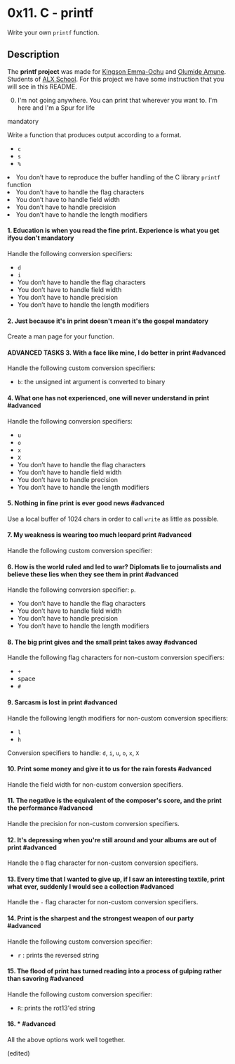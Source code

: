 <h1 class="gap">0x11. C - printf</h1>
<p>Write your own <code>printf</code> function.</p>
<h2><strong>Description</strong></h2>
<p>The <strong>printf project</strong> was made for <a href="https://github.com/4mcking">Kingson Emma-Ochu</a> and <a href="https://github.com/Horlew-myde">Olumide Amune</a>. Students of <a href="https://www.alxafrica.com/"> ALX School</a>. For this project we have some instruction that you will see in this README.</p>

0. I&#39;m not going anywhere. You can print that wherever you want to. I&#39;m here and I&#39;m a Spur for life
<span class="alert alert-warning mandatory-optional">
mandatory
</span>
</h4>
<p>Write a function that produces output according to a format.</p>
<ul>
<li><code>c</code></li>
<li><code>s</code></li>
<li><code>%</code></li>
</ul></li>
<li>You don&rsquo;t have to reproduce the buffer handling of the C library <code>printf</code> function</li>
<li>You don&rsquo;t have to handle the flag characters</li>
<li>You don&rsquo;t have to handle field width</li>
<li>You don&rsquo;t have to handle precision</li>
<li>You don&rsquo;t have to handle the length modifiers</li>
</ul>
<h4 class="task">
1. Education is when you read the fine print. Experience is what you get ifyou don&#39;t
<span class="alert alert-warning mandatory-optional">
mandatory
</span>
</h4>
<p>Handle the following conversion specifiers:</p>
<ul>
<li><code>d</code></li>
<li><code>i</code></li>
<li>You don&rsquo;t have to handle the flag characters</li>
<li>You don&rsquo;t have to handle field width</li>
<li>You don&rsquo;t have to handle precision</li>
<li>You don&rsquo;t have to handle the length modifiers</li>
</ul>
<h4 class="task">
2. Just because it&#39;s in print doesn&#39;t mean it&#39;s the gospel
<span class="alert alert-warning mandatory-optional">
mandatory
</span>
</h4>
<p>Create a man page for your function.</p>
<h4 class="task">
ADVANCED TASKS
3. With a face like mine, I do better in print
<span class="alert alert-info mandatory-optional">
#advanced
</span>
</h4>
<p>Handle the following custom conversion specifiers:</p>
<ul>
<li><code>b</code>: the unsigned int argument is converted to binary</li>
</ul>
<h4 class="task">
4. What one has not experienced, one will never understand in print
<span class="alert alert-info mandatory-optional">
#advanced
</span>
</h4>
<p>Handle the following conversion specifiers:</p>
<ul>
<li><code>u</code></li>
<li><code>o</code></li>
<li><code>x</code></li>
<li><code>X</code></li>
<li>You don&rsquo;t have to handle the flag characters</li>
<li>You don&rsquo;t have to handle field width</li>
<li>You don&rsquo;t have to handle precision</li>
<li>You don&rsquo;t have to handle the length modifiers</li>
</ul>
<h4 class="task">
5. Nothing in fine print is ever good news
<span class="alert alert-info mandatory-optional">
#advanced
</span>
</h4>
<p>Use a local buffer of 1024 chars in order to call <code>write</code> as little as possible.</p>
<h4 class="task">
7. My weakness is wearing too much leopard print
<span class="alert alert-info mandatory-optional">
#advanced
</span>
</h4>
<p>Handle the following custom conversion specifier:</p>
<h4 class="task">
6. How is the world ruled and led to war? Diplomats lie to journalists and believe these lies when they see them in print
<span class="alert alert-info mandatory-optional">
#advanced
</span>
</h4>
<p>Handle the following conversion specifier: <code>p</code>.</p>
<ul>
<li>You don&rsquo;t have to handle the flag characters</li>
<li>You don&rsquo;t have to handle field width</li>
<li>You don&rsquo;t have to handle precision</li>
<li>You don&rsquo;t have to handle the length modifiers</li>
</ul>
<h4 class="task">
8. The big print gives and the small print takes away
<span class="alert alert-info mandatory-optional">
#advanced
</span>
</h4>
<p>Handle the following flag characters for non-custom conversion specifiers:</p>
<ul>
<li><code>+</code></li>
<li>space</li>
<li><code>#</code></li>
</ul>
<h4 class="task">
9. Sarcasm is lost in print
<span class="alert alert-info mandatory-optional">
#advanced
</span>
</h4>
<p>Handle the following length modifiers for non-custom conversion specifiers:</p>
<ul>
<li><code>l</code></li>
<li><code>h</code></li>
</ul>
<p>Conversion specifiers to handle: <code>d</code>, <code>i</code>, <code>u</code>, <code>o</code>, <code>x</code>, <code>X</code></p>
<h4 class="task">
10. Print some money and give it to us for the rain forests
<span class="alert alert-info mandatory-optional">
#advanced
</span>
</h4>
<p>Handle the field width for non-custom conversion specifiers.</p>
<h4 class="task">
11. The negative is the equivalent of the composer&#39;s score, and the print the performance
<span class="alert alert-info mandatory-optional">
#advanced
</span>
</h4>
<p>Handle the precision for non-custom conversion specifiers.</p>
<h4 class="task">
12. It&#39;s depressing when you&#39;re still around and your albums are out of print
<span class="alert alert-info mandatory-optional">
#advanced
</span>
</h4>
<p>Handle the <code>0</code> flag character for non-custom conversion specifiers.</p>
<h4 class="task">
13. Every time that I wanted to give up, if I saw an interesting textile, print what ever, suddenly I would see a collection
<span class="alert alert-info mandatory-optional">
#advanced
</span>
</h4>
<p>Handle the <code>-</code> flag character for non-custom conversion specifiers.</p>
<h4 class="task">
14. Print is the sharpest and the strongest weapon of our party
<span class="alert alert-info mandatory-optional">
#advanced
</span>
</h4>
<p>Handle the following custom conversion specifier:</p>
<ul>
<li><code>r</code> : prints the reversed string</li>
</ul>
<h4 class="task">
15. The flood of print has turned reading into a process of gulping rather than savoring
<span class="alert alert-info mandatory-optional">
#advanced
</span>
</h4>
<p>Handle the following custom conversion specifier:</p>
<ul>
<li><code>R</code>: prints the rot13&#39;ed string</li>
</ul>
<h4 class="task">
16. *
<span class="alert alert-info mandatory-optional">
#advanced
</span>
</h4>
<p>All the above options work well together.</p> (edited) 
